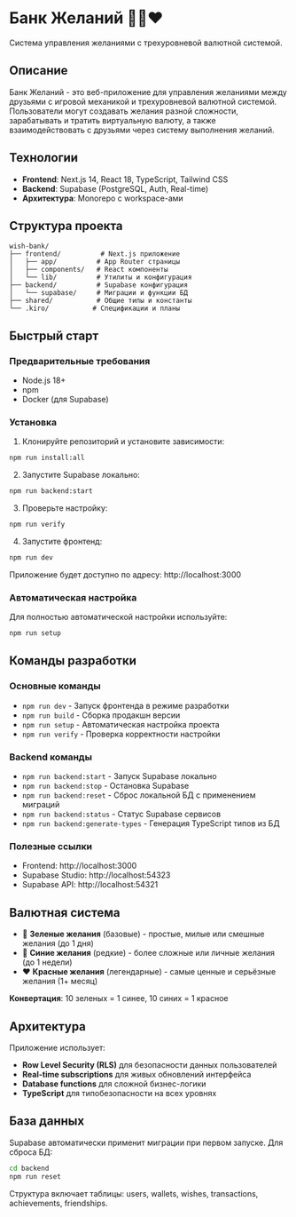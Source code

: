 # Банк Желаний 💚💙❤️

Система управления желаниями с трехуровневой валютной системой.

## Описание

Банк Желаний - это веб-приложение для управления желаниями между друзьями с игровой механикой и трехуровневой валютной системой. Пользователи могут создавать желания разной сложности, зарабатывать и тратить виртуальную валюту, а также взаимодействовать с друзьями через систему выполнения желаний.

## Технологии

- **Frontend**: Next.js 14, React 18, TypeScript, Tailwind CSS
- **Backend**: Supabase (PostgreSQL, Auth, Real-time)
- **Архитектура**: Monorepo с workspace-ами

## Структура проекта

```
wish-bank/
├── frontend/          # Next.js приложение
│   ├── app/          # App Router страницы
│   ├── components/   # React компоненты
│   └── lib/          # Утилиты и конфигурация
├── backend/          # Supabase конфигурация
│   └── supabase/     # Миграции и функции БД
├── shared/           # Общие типы и константы
└── .kiro/           # Спецификации и планы
```

## Быстрый старт

### Предварительные требования

- Node.js 18+
- npm
- Docker (для Supabase)

### Установка

1. Клонируйте репозиторий и установите зависимости:
```bash
npm run install:all
```

2. Запустите Supabase локально:
```bash
npm run backend:start
```

3. Проверьте настройку:
```bash
npm run verify
```

4. Запустите фронтенд:
```bash
npm run dev
```

Приложение будет доступно по адресу: http://localhost:3000

### Автоматическая настройка

Для полностью автоматической настройки используйте:
```bash
npm run setup
```

## Команды разработки

### Основные команды
- `npm run dev` - Запуск фронтенда в режиме разработки
- `npm run build` - Сборка продакшн версии
- `npm run setup` - Автоматическая настройка проекта
- `npm run verify` - Проверка корректности настройки

### Backend команды
- `npm run backend:start` - Запуск Supabase локально
- `npm run backend:stop` - Остановка Supabase
- `npm run backend:reset` - Сброс локальной БД с применением миграций
- `npm run backend:status` - Статус Supabase сервисов
- `npm run backend:generate-types` - Генерация TypeScript типов из БД

### Полезные ссылки
- Frontend: http://localhost:3000
- Supabase Studio: http://localhost:54323
- Supabase API: http://localhost:54321

## Валютная система

- 💚 **Зеленые желания** (базовые) - простые, милые или смешные желания (до 1 дня)
- 💙 **Синие желания** (редкие) - более сложные или личные желания (до 1 недели)
- ❤️ **Красные желания** (легендарные) - самые ценные и серьёзные желания (1+ месяц)

**Конвертация**: 10 зеленых = 1 синее, 10 синих = 1 красное

## Архитектура

Приложение использует:
- **Row Level Security (RLS)** для безопасности данных пользователей
- **Real-time subscriptions** для живых обновлений интерфейса
- **Database functions** для сложной бизнес-логики
- **TypeScript** для типобезопасности на всех уровнях

## База данных

Supabase автоматически применит миграции при первом запуске. Для сброса БД:

```bash
cd backend
npm run reset
```

Структура включает таблицы: users, wallets, wishes, transactions, achievements, friendships.